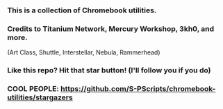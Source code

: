 ### This is a collection of Chromebook utilities.

### Credits to Titanium Network, Mercury Workshop, 3kh0, and more.
(Art Class, Shuttle, Interstellar, Nebula, Rammerhead) <br>

### Like this repo? Hit that star button! (I'll follow you if you do)

### COOL PEOPLE: https://github.com/S-PScripts/chromebook-utilities/stargazers
